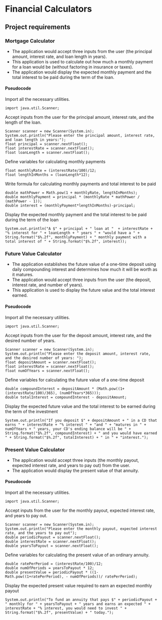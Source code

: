 # Financial Calculators
## Project requirements

### Mortgage Calculator
- The application would accept three inputs from the user (the principal amount, interest rate, and loan length in years).
- This application is used to calculate out how much a monthly payment for a loan would be (without factoring in insurance or taxes).
- The application would display the expected monthly payment and the total interest to be paid during the term of the loan.
#### Pseudocode
Import all the necessary utilities.
```
import java.util.Scanner;
```
Accept inputs from the user for the principal amount, interest rate, and the length of the loan.
```
Scanner scanner = new Scanner(System.in);
System.out.println("Please enter the principal amount, interest rate, and loan length in years:");
float principal = scanner.nextFloat();
float interestRate = scanner.nextFloat();
float loanLength = scanner.nextFloat();
```
Define variables for calculating monthly payments
```
float monthlyRate = (interestRate/100)/12;
float lengthInMonths = (loanLength*12);
```
Write formula for calculating monthly payments and total interest to be paid
```
double mathPower = Math.pow(1 + monthlyRate, lengthInMonths);
double monthlyPayment = principal * (monthlyRate * mathPower / (mathPower - 1));
double interest = (monthlyPayment*lengthInMonths)-principal;
```
Display the expected monthly payment and the total interest to be paid during the term of the loan
```
System.out.println("A $" + principal + " loan at "  + interestRate + "% interest for " + loanLength + " years " + "would have a " + String.format("$%.2f", monthlyPayment) + " monthly payment with a total interest of " + String.format("$%.2f", interest));

```

### Future Value Calculator
- The application establishes the future value of a one-time deposit using daily compounding interest and determines how much it will be worth as it matures.
- The application would accept three inputs from the user (the deposit, interest rate, and number of years). 
- This application is used to display the future value and the total interest earned.

#### Pseudocode
Import all the necessary utilities.
```
import java.util.Scanner;
```
Accept inputs from the user for the deposit amount, interest rate, and the desired number of years.
```
Scanner scanner = new Scanner(System.in);
System.out.println("Please enter the deposit amount, interest rate, and the desired number of years: ");
float depositAmount = scanner.nextFloat();
float interestRate = scanner.nextFloat();
float numOfYears = scanner.nextFloat();
```
Define variables for calculating the future value of a one-time deposit
```
double compoundInterest = depositAmount * (Math.pow((1+(interestRate/100)/365), (numOfYears*365)));
double totalInterest = compoundInterest - depositAmount;
```
Display the expected future value and the total interest to be earned during the term of the investment
```
System.out.println("If you deposit $" + depositAmount + " in a CD that earns " + interestRate + "% interest " + "and " + "matures in " + numOfYears + " years, your CD's ending balance will be " + String.format("$%.2f", compoundInterest) + " and you would have earned " + String.format("$%.2f", totalInterest) + " in " + "interest.");
```
### Present Value Calculator
- The application would accept three inputs (the monthly payout, expected interest rate, and years to pay out) from the user.
- The application would display the present value of that annuity.

#### Pseudocode
Import all the necessary utilities.
```
import java.util.Scanner;
```

Accept inputs from the user for the monthly payout, expected interest rate, and years to pay out.

```
Scanner scanner = new Scanner(System.in);
System.out.println("Please enter the monthly payout, expected interest rate, and the years to pay out");
double periodicPayout = scanner.nextFloat();
double interestRate = scanner.nextFloat();
double yearsToPayout = scanner.nextFloat();
```

Define variables for calculating the present value of an ordinary annuity.

```
double ratePerPeriod = (interestRate/100)/12;
double numOfPeriods = yearsToPayout * 12;
double presentValue = periodicPayout * ((1- Math.pow((1+ratePerPeriod), - numOfPeriods))/ ratePerPeriod);
```

Display the expected present value required to earn an expected monthly payout
```
System.out.println("To fund an annuity that pays $" + periodicPayout + " monthly for " + yearsToPayout + " years and earns an expected " + interestRate + "% interest, you would need to invest " + String.format("$%.2f", presentValue) + " today.");
```
